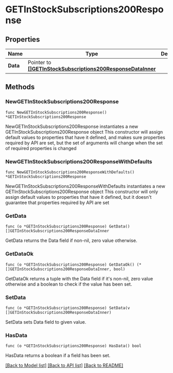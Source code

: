 # GETInStockSubscriptions200Response

## Properties

Name | Type | Description | Notes
------------ | ------------- | ------------- | -------------
**Data** | Pointer to [**[]GETInStockSubscriptions200ResponseDataInner**](GETInStockSubscriptions200ResponseDataInner.md) |  | [optional] 

## Methods

### NewGETInStockSubscriptions200Response

`func NewGETInStockSubscriptions200Response() *GETInStockSubscriptions200Response`

NewGETInStockSubscriptions200Response instantiates a new GETInStockSubscriptions200Response object
This constructor will assign default values to properties that have it defined,
and makes sure properties required by API are set, but the set of arguments
will change when the set of required properties is changed

### NewGETInStockSubscriptions200ResponseWithDefaults

`func NewGETInStockSubscriptions200ResponseWithDefaults() *GETInStockSubscriptions200Response`

NewGETInStockSubscriptions200ResponseWithDefaults instantiates a new GETInStockSubscriptions200Response object
This constructor will only assign default values to properties that have it defined,
but it doesn't guarantee that properties required by API are set

### GetData

`func (o *GETInStockSubscriptions200Response) GetData() []GETInStockSubscriptions200ResponseDataInner`

GetData returns the Data field if non-nil, zero value otherwise.

### GetDataOk

`func (o *GETInStockSubscriptions200Response) GetDataOk() (*[]GETInStockSubscriptions200ResponseDataInner, bool)`

GetDataOk returns a tuple with the Data field if it's non-nil, zero value otherwise
and a boolean to check if the value has been set.

### SetData

`func (o *GETInStockSubscriptions200Response) SetData(v []GETInStockSubscriptions200ResponseDataInner)`

SetData sets Data field to given value.

### HasData

`func (o *GETInStockSubscriptions200Response) HasData() bool`

HasData returns a boolean if a field has been set.


[[Back to Model list]](../README.md#documentation-for-models) [[Back to API list]](../README.md#documentation-for-api-endpoints) [[Back to README]](../README.md)


